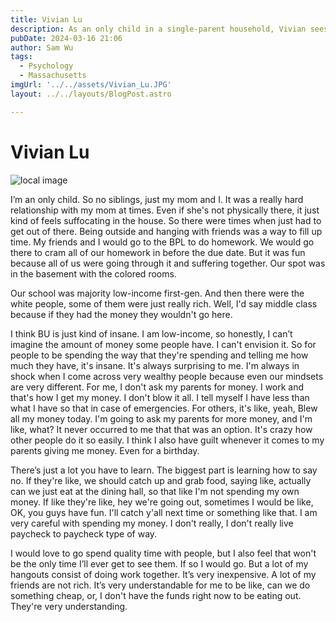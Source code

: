 ```yaml
---
title: Vivian Lu
description: As an only child in a single-parent household, Vivian sees lifestyle differences between the herself and her peers. 
pubDate: 2024-03-16 21:06
author: Sam Wu
tags:
  - Psychology
  - Massachusetts
imgUrl: '../../assets/Vivian_Lu.JPG'
layout: ../../layouts/BlogPost.astro

---
```

# Vivian Lu

![local image](../../assets/Vivian_Lu.JPG)

I’m an only child. So no siblings, just my mom and I. It was a really hard relationship with my mom at times. Even if she's not physically there, it just kind of feels suffocating in the house. So there were times when just had to get out of there.
Being outside and hanging with friends was a way to fill up time. My friends and I would go to the BPL to do homework. We would go there to cram all of our homework in before the due date. But it was fun because all of us were going through it and suffering together. Our spot was in the basement with the colored rooms.

Our school was majority low-income first-gen. And then there were the white people, some of them were just really rich. Well, I'd say middle class because if they had the money they wouldn't go here. 

I think BU is just kind of insane. I am low-income, so honestly, I can’t imagine the amount of money some people have. I can't envision it. So for people to be spending the way that they're spending and telling me how much they have, it's insane.
It's always surprising to me. I'm always in shock when I come across very wealthy people because even our mindsets are very different. For me, I don't ask my parents for money. I work and that's how I get my money. I don't blow it all. I tell myself I have less than what I have so that in case of emergencies. For others, it's like, yeah, Blew all my money today. I'm going to ask my parents for more money, and I'm like, what? It never occurred to me that that was an option. It's crazy how other people do it so easily. I think I also have guilt whenever it comes to my parents giving me money. Even for a birthday. 

There’s just a lot you have to learn. The biggest part is learning how to say no. If they're like, we should catch up and grab food, saying like, actually can we just eat at the dining hall, so that like I'm not spending my own money. If like they're like, hey we're going out, sometimes I would be like, OK, you guys have fun. I'll catch y'all next time or something like that. I am very careful with spending my money. I don't really, I don't really live paycheck to paycheck type of way.

I would love to go spend quality time with people, but I also feel that won't be the only time I’ll ever get to see them. If so I would go. But a lot of my hangouts consist of doing work together. It’s very inexpensive. A lot of my friends are not rich. It’s very understandable for me to be like, can we do something cheap, or, I don't have the funds right now to be eating out. They're very understanding.
